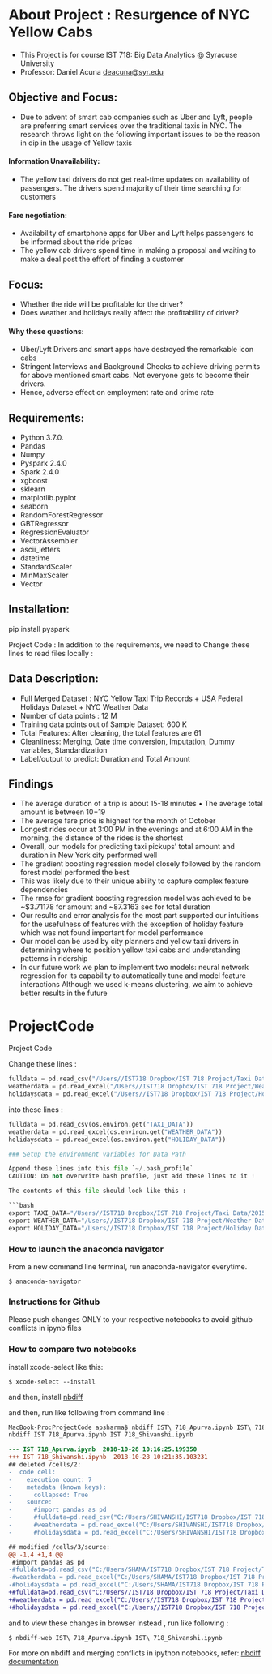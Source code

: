 # About Project : Resurgence of NYC Yellow Cabs

- This Project is for course IST 718: Big Data Analytics @ Syracuse University
- Professor: Daniel Acuna <deacuna@syr.edu>

## Objective and Focus:

- Due to advent of smart cab companies such as Uber and Lyft, people are preferring smart services over the traditional taxis in NYC. The research throws light on the following important issues to be the reason in dip in the usage of Yellow taxis
#### Information Unavailability:
- The yellow taxi drivers do not get real-time updates on availability of
passengers. The drivers spend majority of their time searching for customers
#### Fare negotiation:
- Availability of smartphone apps for Uber and Lyft helps passengers to be informed about the ride prices
- The yellow cab drivers spend time in making a proposal and waiting to make a
deal post the effort of finding a customer


## Focus: 
-  Whether the ride will be profitable for the driver?
-  Does weather and holidays really affect the profitability of driver? 
#### Why these questions:
-  Uber/Lyft Drivers and smart apps have destroyed the remarkable icon cabs
-  Stringent Interviews and Background Checks to achieve driving permits for above mentioned smart cabs. Not everyone gets to become their drivers.
-  Hence, adverse effect on employment rate and crime rate


## Requirements:
- Python 3.7.0.
- Pandas
- Numpy
- Pyspark 2.4.0
- Spark 2.4.0
- xgboost 
- sklearn
- matplotlib.pyplot
- seaborn
- RandomForestRegressor
- GBTRegressor
- RegressionEvaluator
- VectorAssembler
- ascii_letters
- datetime
- StandardScaler
- MinMaxScaler
- Vector

## Installation: 
pip install pyspark

Project Code : In addition to the requirements, we need to Change these lines to read files locally :


## Data Description:

-  Full Merged Dataset : NYC Yellow Taxi Trip Records + USA Federal Holidays Dataset + NYC Weather Data
-  Number of data points : 12 M
-  Training data points out of Sample Dataset: 600 K
-  Total Features: After cleaning, the total features are 61
-  Cleanliness: Merging, Date time conversion, Imputation, Dummy variables, Standardization
-  Label/output to predict: Duration and Total Amount


## Findings

- The average duration of a trip is about 15-18 minutes • The average total amount is between $10-$19
- The average fare price is highest for the month of October
- Longest rides occur at 3:00 PM in the evenings and at 6:00 AM in the morning, the distance of the rides is the shortest
- Overall, our models for predicting taxi pickups’ total amount and duration in New York city performed well
- The gradient boosting regression model closely followed by the random forest model performed the best
- This was likely due to their unique ability to capture complex feature dependencies
- The rmse for gradient boosting regression model was achieved to be ~$3.71178 for amount and ~87.3163 sec for total duration
- Our results and error analysis for the most part supported our intuitions for the usefulness of features with the exception of holiday feature which was not found important for model performance
- Our model can be used by city planners and yellow taxi drivers in determining where to position yellow taxi cabs and understanding patterns in ridership
- In our future work we plan to implement two models: neural network regression for its capability to automatically tune and model feature interactions Although we used k-means clustering, we aim to achieve better results in the future



# ProjectCode
Project Code 

Change these lines :

```py
fulldata = pd.read_csv("/Users//IST718 Dropbox/IST 718 Project/Taxi Data/2015-01_100k.csv")
weatherdata = pd.read_excel("/Users//IST718 Dropbox/IST 718 Project/Weather Data/2015_weather.xlsx")
holidaysdata = pd.read_excel("/Users//IST718 Dropbox/IST 718 Project/Holiday Data/holidays.xlsx")
```

into these lines :

```py
fulldata = pd.read_csv(os.environ.get("TAXI_DATA"))
weatherdata = pd.read_excel(os.environ.get("WEATHER_DATA"))
holidaysdata = pd.read_excel(os.environ.get("HOLIDAY_DATA"))

### Setup the environment variables for Data Path

Append these lines into this file `~/.bash_profile` 
CAUTION: Do not overwrite bash profile, just add these lines to it !

The contents of this file should look like this :

```bash
export TAXI_DATA="/Users//IST718 Dropbox/IST 718 Project/Taxi Data/2015-01_100k.csv"
export WEATHER_DATA="/Users//IST718 Dropbox/IST 718 Project/Weather Data/2015_weather.xlsx"
export HOLIDAY_DATA="/Users//IST718 Dropbox/IST 718 Project/Holiday Data/holidays.xlsx"
```

### How to launch the anaconda navigator

From a new command line terminal, run anaconda-navigator everytime.

```console
$ anaconda-navigator
```

### Instructions for Github

Please push changes ONLY to your respective notebooks to avoid github conflicts in ipynb files



### How to compare two notebooks

install xcode-select like this:

```console
$ xcode-select --install
```

and then, install [nbdiff](https://github.com/jupyter/nbdime#installation) 

and then, run like following from command line :


```diff
MacBook-Pro:ProjectCode apsharma$ nbdiff IST\ 718_Apurva.ipynb IST\ 718_Shivanshi.ipynb 
nbdiff IST 718_Apurva.ipynb IST 718_Shivanshi.ipynb

--- IST 718_Apurva.ipynb  2018-10-28 10:16:25.199350
+++ IST 718_Shivanshi.ipynb  2018-10-28 10:21:35.103231
## deleted /cells/2:
-  code cell:
-    execution_count: 7
-    metadata (known keys):
-      collapsed: True
-    source:
-      #import pandas as pd
-      #fulldata=pd.read_csv("C:/Users/SHIVANSHI/IST718 Dropbox/IST 718 Project/Taxi Data/2015-01_100k.csv")
-      #weatherdata = pd.read_excel("C:/Users/SHIVANSHI/IST718 Dropbox/IST 718 Project/Weather Data/2015_weather.xlsx")
-      #holidaysdata = pd.read_excel("C:/Users/SHIVANSHI/IST718 Dropbox/IST 718 Project/Holiday Data/holidays.xlsx")

## modified /cells/3/source:
@@ -1,4 +1,4 @@
 #import pandas as pd
-#fulldata=pd.read_csv("C:/Users/SHAMA/IST718 Dropbox/IST 718 Project/Taxi Data/2015-01_100k.csv")
-#weatherdata = pd.read_excel("C:/Users/SHAMA/IST718 Dropbox/IST 718 Project/Weather Data/2015_weather.xlsx")
-#holidaysdata = pd.read_excel("C:/Users/SHAMA/IST718 Dropbox/IST 718 Project/Holiday Data/holidays.xlsx")
+#fulldata=pd.read_csv("C:/Users//IST718 Dropbox/IST 718 Project/Taxi Data/2015-01_100k.csv")
+#weatherdata = pd.read_excel("C:/Users//IST718 Dropbox/IST 718 Project/Weather Data/2015_weather.xlsx")
+#holidaysdata = pd.read_excel("C:/Users//IST718 Dropbox/IST 718 Project/Holiday Data/holidays.xlsx")
```

and to view these changes in browser instead , run like following :
```
$ nbdiff-web IST\ 718_Apurva.ipynb IST\ 718_Shivanshi.ipynb 
```

For more on nbdiff and merging conflicts in ipython notebooks, refer:  [nbdiff documentation](https://nbdime.readthedocs.io/en/latest/cli.html)
